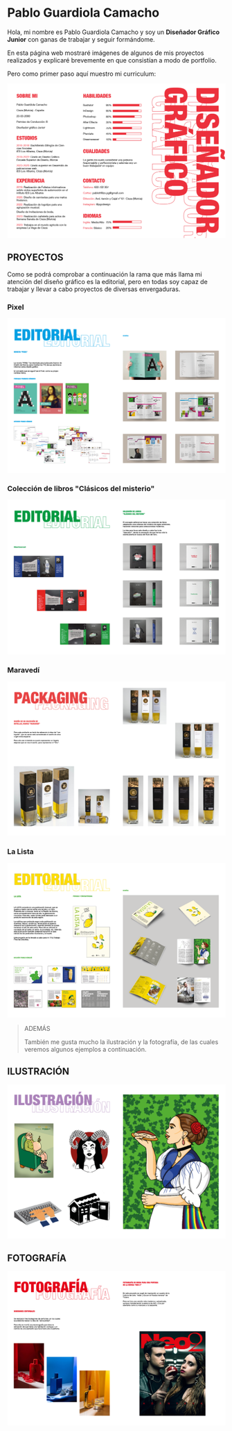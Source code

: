 # Pablo Guardiola Camacho

Hola, mi nombre es Pablo Guardiola Camacho y soy un **Diseñador Gráfico Junior** con ganas de trabajar y seguir formándome.

En esta página web mostraré imágenes de algunos de mis proyectos realizados y explicaré brevemente en que consistían a modo de portfolio.

Pero como primer paso aquí muestro mi curriculum:

![curriculum](https://github.com/alu1744526/pablo1744526.github.io/blob/main/recursos/curriculum.png)

## PROYECTOS

Como se podrá comprobar a continuación la rama que más llama mi atención del diseño gráfico es la editorial, pero en todas soy capaz de trabajar y llevar a cabo proyectos de diversas envergaduras.

### Pixel

![pixel](https://github.com/alu1744526/pablo1744526.github.io/blob/main/recursos/pixel%20portfolio.png)

### Colección de libros "Clásicos del misterio"

![libros](https://github.com/alu1744526/pablo1744526.github.io/blob/main/recursos/libros%20portfolio.png)

### Maravedí

![maravedí](https://github.com/alu1744526/pablo1744526.github.io/blob/main/recursos/botellas%20portfolio.png)

### La Lista

![lista](https://github.com/alu1744526/pablo1744526.github.io/blob/main/recursos/la%20lista%20portfolio.png)

>ADEMÁS
>
>También me gusta mucho la ilustración y la fotografía, de las cuales veremos algunos ejemplos a continuación.



## ILUSTRACIÓN

![ilustracion](https://github.com/alu1744526/pablo1744526.github.io/blob/main/recursos/ilustracion%20portfolio.png)

## FOTOGRAFÍA

![fotos](https://github.com/alu1744526/pablo1744526.github.io/blob/main/recursos/fotografia%20portfolio.png)


